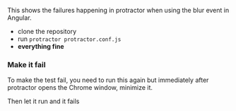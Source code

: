 This shows the failures happening in protractor when using the blur event in
Angular.

 * clone the repository
 * run `protractor protractor.conf.js`
 * __everything fine__

### Make it fail

To make the test fail, you need to run this again but immediately after protractor
opens the Chrome window, minimize it.

Then let it run and it fails